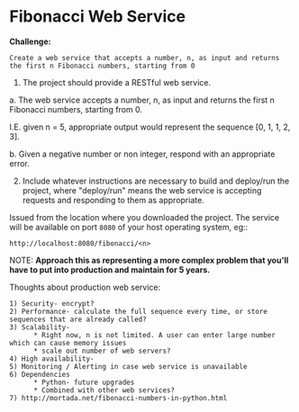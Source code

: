 # Fibonacci Web Service
**Challenge:**

```Create a web service that accepts a number, n, as input and returns the first n Fibonacci numbers, starting from 0```

1. The project should provide a RESTful web service.

  a. The web service accepts a number, n, as input and returns the first n Fibonacci numbers, starting from 0. 
  
  I.E. given n  = 5, appropriate output would represent the sequence [0, 1, 1, 2, 3].

  b. Given a negative number or non integer, respond with an appropriate error.

2. Include whatever instructions are necessary to build and deploy/run the project, where "deploy/run" means the web service is accepting requests and responding to them as appropriate.

Issued from the location where you downloaded the project. The service will be
available on port ``8080`` of your host operating system, eg::

  ``http://localhost:8080/fibonacci/<n>``

NOTE: 
    **Approach this as representing a more complex problem that you'll have to put into production and maintain for 5 years.**

Thoughts about production web service:
```
1) Security- encrypt?
2) Performance- calculate the full sequence every time, or store sequences that are already called?
3) Scalability-
      * Right now, n is not limited. A user can enter large number which can cause memory issues
      * scale out number of web servers?
4) High availability-
5) Monitoring / Alerting in case web service is unavailable
6) Dependencies
      * Python- future upgrades
      * Combined with other web services?
7) http://mortada.net/fibonacci-numbers-in-python.html
```
